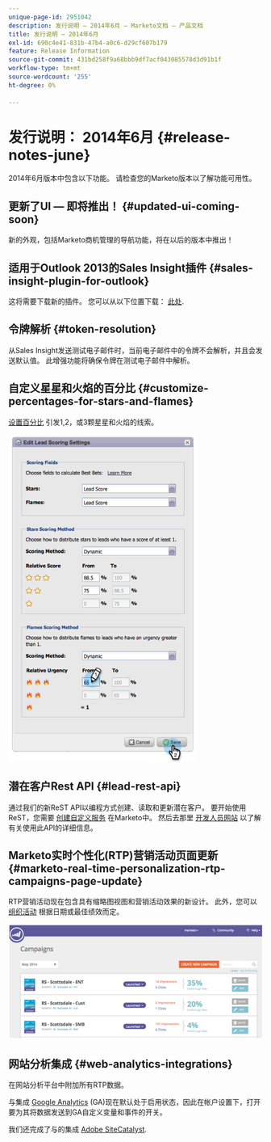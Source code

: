 ```yaml
---
unique-page-id: 2951042
description: 发行说明 — 2014年6月 — Marketo文档 — 产品文档
title: 发行说明 — 2014年6月
exl-id: 690c4e41-831b-47b4-a0c6-d29cf607b179
feature: Release Information
source-git-commit: 431bd258f9a68bbb9df7acf043085578d3d91b1f
workflow-type: tm+mt
source-wordcount: '255'
ht-degree: 0%

---
```


# 发行说明： 2014年6月 {#release-notes-june}

2014年6月版本中包含以下功能。 请检查您的Marketo版本以了解功能可用性。

## 更新了UI — 即将推出！ {#updated-ui-coming-soon}

新的外观，包括Marketo商机管理的导航功能，将在以后的版本中推出！

## 适用于Outlook 2013的Sales Insight插件 {#sales-insight-plugin-for-outlook}

这将需要下载新的插件。 您可以从以下位置下载： [此处](/help/marketo/product-docs/marketo-sales-insight/msi-outlook-plugin/install-the-marketo-email-add-in-for-outlook-with-a-registration-code.md).

## 令牌解析 {#token-resolution}

从Sales Insight发送测试电子邮件时，当前电子邮件中的令牌不会解析，并且会发送默认值。 此增强功能将确保令牌在测试电子邮件中解析。

## 自定义星星和火焰的百分比 {#customize-percentages-for-stars-and-flames}

[设置百分比](/help/marketo/product-docs/marketo-sales-insight/msi-for-salesforce/features/stars-and-flames/customize-stars-and-flames.md) 引发1,2，或3颗星星和火焰的线索。

![](assets/image2014-9-22-13-3a50-3a31.png)

## 潜在客户Rest API {#lead-rest-api}

通过我们的新ReST API以编程方式创建、读取和更新潜在客户。 要开始使用ReST，您需要 [创建自定义服务](/help/marketo/product-docs/administration/additional-integrations/create-a-custom-service-for-use-with-rest-api.md) 在Marketo中。 然后去那里 [开发人员网站](https://developers.marketo.com/documentation/rest/) 以了解有关使用此API的详细信息。

## Marketo实时个性化(RTP)营销活动页面更新 {#marketo-real-time-personalization-rtp-campaigns-page-update}

RTP营销活动现在包含具有缩略图视图和营销活动效果的新设计。 此外，您可以 [组织活动](/help/marketo/product-docs/web-personalization/working-with-web-campaigns/sort-web-campaigns-by-latest-or-top-performing.md) 根据日期或最佳绩效而定。

![](assets/image2014-9-22-13-3a50-3a57.png)

## 网站分析集成 {#web-analytics-integrations}

在网站分析平台中附加所有RTP数据。

与集成 [Google Analytics](/help/marketo/product-docs/web-personalization/reporting-for-web-personalization/web-analytics-integrations/integrate-rtp-with-google-analytics.md) (GA)现在默认处于启用状态，因此在帐户设置下，打开要为其将数据发送到GA自定义变量和事件的开关。

我们还完成了与的集成 [Adobe SiteCatalyst](/help/marketo/product-docs/web-personalization/reporting-for-web-personalization/web-analytics-integrations/integrate-with-adobe-analytics.md).
